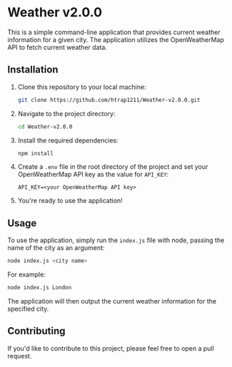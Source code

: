 

# Weather v2.0.0

This is a simple command-line application that provides current weather information for a given city. The application utilizes the OpenWeatherMap API to fetch current weather data.

## Installation

1. Clone this repository to your local machine:

   ```bash
   git clone https://github.com/htrap1211/Weather-v2.0.0.git
   ```

2. Navigate to the project directory:

   ```bash
   cd Weather-v2.0.0
   ```

3. Install the required dependencies:

   ```bash
   npm install
   ```

4. Create a `.env` file in the root directory of the project and set your OpenWeatherMap API key as the value for `API_KEY`:

   ```
   API_KEY=<your OpenWeatherMap API key>
   ```

5. You're ready to use the application!

## Usage

To use the application, simply run the `index.js` file with node, passing the name of the city as an argument:

```bash
node index.js <city name>
```

For example:

```bash
node index.js London
```

The application will then output the current weather information for the specified city.

## Contributing

If you'd like to contribute to this project, please feel free to open a pull request.
